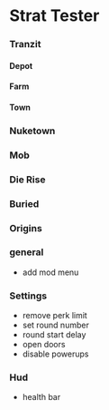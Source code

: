 # Strat Tester

### Tranzit

#### Depot

#### Farm

#### Town

### Nuketown

### Mob

### Die Rise

### Buried

### Origins

### general

- add mod menu

### Settings

- remove perk limit
- set round number
- round start delay
- open doors
- disable powerups

### Hud
- health bar